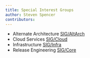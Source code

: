 ```yaml
---
title: Special Interest Groups
author: Steven Spencer
contributors:
---
```


* Alternate Architecture [SIG/AltArch](https://sig-altarch.rocky.page)
* Cloud Services [SIG/Cloud](https://sig-cloud.rocky.page/)
* Infrastructure [SIG/Infra](https://infra.rocky.page/)
* Release Engineering [SIG/Core](https://sig-core.rocky.page)

